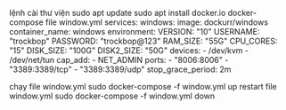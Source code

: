 lệnh cài thư viện
sudo apt update
sudo apt install docker.io docker-compose
file window.yml
services:
  windows:
    image: dockurr/windows
    container_name: windows
    environment:
      VERSION: "10"
      USERNAME: "trockbop"
      PASSWORD: "trockbop@123"
      RAM_SIZE: "55G"
      CPU_CORES: "15"
      DISK_SIZE: "100G"
      DISK2_SIZE: "50G"
    devices:
      - /dev/kvm
      - /dev/net/tun
    cap_add:
      - NET_ADMIN
    ports:
      - "8006:8006"
      - "3389:3389/tcp"
      - "3389:3389/udp"
    stop_grace_period: 2m

chạy file window.yml
sudo docker-compose -f window.yml up
restart file window.yml
sudo docker-compose -f window.yml down
